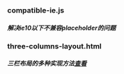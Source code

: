 ### compatible-ie.js
##### 解决ie10以下不兼容placeholder的问题


### three-columns-layout.html
##### 三栏布局的多种实现方法[查看][1]

[1]: https://jmyin.github.io/compatible/three-column-layout.html/ "查看" 
